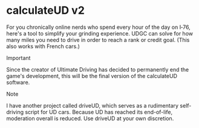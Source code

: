 # calculateUD v2

For you chronically online nerds who spend every hour of the day on I‑76, here's a tool to simplify your grinding experience. UDGC can solve for how many miles you need to drive in order to reach a rank or credit goal. (This also works with French cars.)

> [!IMPORTANT]  
> Since the creator of Ultimate Driving has decided to permanently end the game's development, this will be the final version of the calculateUD software.

> [!NOTE]
> I have another project called driveUD, which serves as a rudimentary self-driving script for UD cars. Because UD has reached its end-of-life, moderation overall is reduced. Use driveUD at your own discretion.
